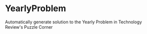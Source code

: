 # YearlyProblem
Automatically generate solution to the Yearly Problem in Technology Review's Puzzle Corner

<div id="main"></div>

<script type="text/javascript">
{% include assets/yearly.js %}
</script>
<script>
var node = document.getElementById('main');
var app = Elm.Main.embed(node);
</script>

